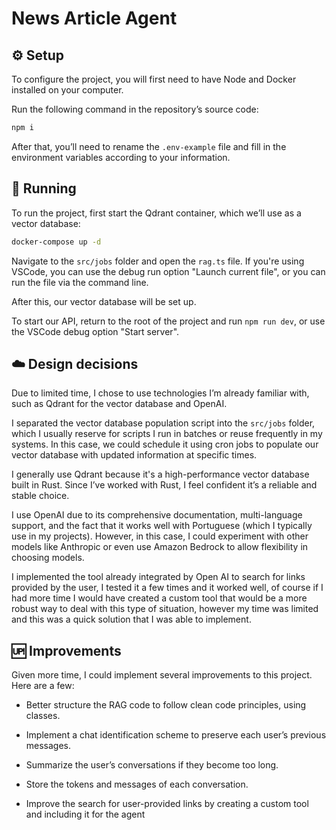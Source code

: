 # News Article Agent

## ⚙️ Setup

To configure the project, you will first need to have Node and Docker installed on your computer.

Run the following command in the repository’s source code:

```bash
npm i
```

After that, you’ll need to rename the `.env-example` file and fill in the environment variables according to your information.

## 🚀 Running

To run the project, first start the Qdrant container, which we’ll use as a vector database:

```bash
docker-compose up -d
```

Navigate to the `src/jobs` folder and open the `rag.ts` file. If you're using VSCode, you can use the debug run option "Launch current file", or you can run the file via the command line.

After this, our vector database will be set up.

To start our API, return to the root of the project and run `npm run dev`, or use the VSCode debug option "Start server".

## ☁️ Design decisions

Due to limited time, I chose to use technologies I’m already familiar with, such as Qdrant for the vector database and OpenAI.

I separated the vector database population script into the `src/jobs` folder, which I usually reserve for scripts I run in batches or reuse frequently in my systems. In this case, we could schedule it using cron jobs to populate our vector database with updated information at specific times.

I generally use Qdrant because it's a high-performance vector database built in Rust. Since I’ve worked with Rust, I feel confident it’s a reliable and stable choice.

I use OpenAI due to its comprehensive documentation, multi-language support, and the fact that it works well with Portuguese (which I typically use in my projects). However, in this case, I could experiment with other models like Anthropic or even use Amazon Bedrock to allow flexibility in choosing models.

I implemented the tool already integrated by Open AI to search for links provided by the user, I tested it a few times and it worked well, of course if I had more time I would have created a custom tool that would be a more robust way to deal with this type of situation, however my time was limited and this was a quick solution that I was able to implement.

## 🆙 Improvements

Given more time, I could implement several improvements to this project. Here are a few:

* Better structure the RAG code to follow clean code principles, using classes.

* Implement a chat identification scheme to preserve each user’s previous messages.

* Summarize the user’s conversations if they become too long.

* Store the tokens and messages of each conversation.

* Improve the search for user-provided links by creating a custom tool and including it for the agent